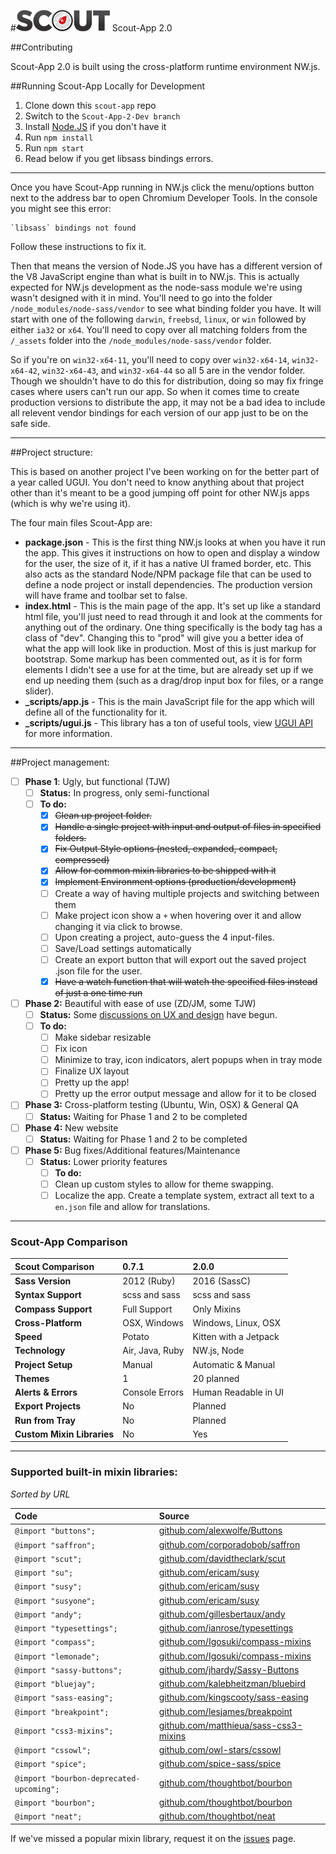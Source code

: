 #![Scout-App Logo](_img/scout-wordmark-tiny.png "Scout-App Logo") Scout-App 2.0

##Contributing

Scout-App 2.0 is built using the cross-platform runtime environment NW.js.


##Running Scout-App Locally for Development

1. Clone down this `scout-app` repo
2. Switch to the `Scout-App-2-Dev branch`
3. Install [Node.JS](http://nodejs.org) if you don't have it
4. Run `npm install`
5. Run `npm start`
6. Read below if you get libsass bindings errors.

* * *

Once you have Scout-App running in NW.js click the menu/options button next to the address bar to open Chromium Developer Tools. In the console you might see this error:

    `libsass` bindings not found

Follow these instructions to fix it.

Then that means the version of Node.JS you have has a different version of the V8 JavaScript engine than what is built in to NW.js. This is actually expected for NW.js development as the node-sass module we're using wasn't designed with it in mind. You'll need to go into the folder `/node_modules/node-sass/vendor` to see what binding folder you have. It will start with one of the following `darwin`, `freebsd`, `linux`, or `win` followed by either `ia32` or `x64`. You'll need to copy over all matching folders from the `/_assets` folder into the `/node_modules/node-sass/vendor` folder.

So if you're on `win32-x64-11`, you'll need to copy over `win32-x64-14`, `win32-x64-42`, `win32-x64-43`, and `win32-x64-44` so all 5 are in the vendor folder. Though we shouldn't have to do this for distribution, doing so may fix fringe cases where users can't run our app. So when it comes time to create production versions to distribute the app, it may not be a bad idea to include all relevent vendor bindings for each version of our app just to be on the safe side.

* * *

##Project structure:

This is based on another project I've been working on for the better part of a year called UGUI. You don't need to know anything about that project other than it's meant to be a good jumping off point for other NW.js apps (which is why we're using it).

The four main files Scout-App are:

* **package.json** - This is the first thing NW.js looks at when you have it run the app. This gives it instructions on how to open and display a window for the user, the size of it, if it has a native UI framed border, etc. This also acts as the standard Node/NPM package file that can be used to define a node project or install dependencies. The production version will have frame and toolbar set to false.
* **index.html** - This is the main page of the app. It's set up like a standard html file, you'll just need to read through it and look at the comments for anything out of the ordinary. One thing specifically is the body tag has a class of "dev". Changing this to "prod" will give you a better idea of what the app will look like in production. Most of this is just markup for bootstrap. Some markup has been commented out, as it is for form elements I didn't see a use for at the time, but are already set up if we end up needing them (such as a drag/drop input box for files, or a range slider).
* **_scripts/app.js** - This is the main JavaScript file for the app which will define all of the functionality for it.
* **_scripts/ugui.js** - This library has a ton of useful tools, view [UGUI API](http://ugui.io/api) for more information.

* * *

##Project management:

* [ ] **Phase 1**: Ugly, but functional (TJW)
  * [ ] **Status:** In progress, only semi-functional
  * [ ] **To do:**
    * [x] ~~Clean up project folder.~~
    * [x] ~~Handle a single project with input and output of files in specified folders.~~
    * [x] ~~Fix Output Style options (nested, expanded, compact, compressed)~~
    * [x] ~~Allow for common mixin libraries to be shipped with it~~
    * [x] ~~Implement Environment options (production/development)~~
    * [ ] Create a way of having multiple projects and switching between them
    * [ ] Make project icon show a `+` when hovering over it and allow changing it via click to browse.
    * [ ] Upon creating a project, auto-guess the 4 input-files.
    * [ ] Save/Load settings automatically
    * [ ] Create an export button that will export out the saved project .json file for the user.
    * [x] ~~Have a watch function that will watch the specified files instead of just a one time run~~
* [ ] **Phase 2:** Beautiful with ease of use (ZD/JM, some TJW)
  * [ ] **Status:** Some [discussions on UX and design](https://github.com/mhs/scout-app/issues/186) have begun.
  * [ ] **To do:**
    * [ ] Make sidebar resizable
    * [ ] Fix icon
    * [ ] Minimize to tray, icon indicators, alert popups when in tray mode
    * [ ] Finalize UX layout
    * [ ] Pretty up the app!
    * [ ] Pretty up the error output message and allow for it to be closed
* [ ] **Phase 3:** Cross-platform testing (Ubuntu, Win, OSX) & General QA
  * [ ] **Status:** Waiting for Phase 1 and 2 to be completed
* [ ] **Phase 4:** New website
  * [ ] **Status:** Waiting for Phase 1 and 2 to be completed
* [ ] **Phase 5:** Bug fixes/Additional features/Maintenance
  * [ ] **Status:** Lower priority features
    * [ ] **To do:**
    * [ ] Clean up custom styles to allow for theme swapping.
    * [ ] Localize the app. Create a template system, extract all text to a `en.json` file and allow for translations.

* * *

### Scout-App Comparison

Scout Comparison           | 0.7.1           | 2.0.0
:--                        | :--             | :--
**Sass Version**           | 2012 (Ruby)     | 2016 (SassC)
**Syntax Support**         | scss and sass   | scss and sass
**Compass Support**        | Full Support    | Only Mixins
**Cross-Platform**         | OSX, Windows    | Windows, Linux, OSX
**Speed**                  | Potato          | Kitten with a Jetpack
**Technology**             | Air, Java, Ruby | NW.js, Node
**Project Setup**          | Manual          | Automatic & Manual
**Themes**                 | 1               | 20 planned
**Alerts & Errors**        | Console Errors  | Human Readable in UI
**Export Projects**        | No              | Planned
**Run from Tray**          | No              | Planned
**Custom Mixin Libraries** | No              | Yes

* * *

### Supported built-in mixin libraries:

*Sorted by URL*

Code                                     | Source
:--                                      | :--
`@import "buttons";`                     | [github.com/alexwolfe/Buttons](https://github.com/alexwolfe/Buttons)
`@import "saffron";`                     | [github.com/corporadobob/saffron](https://github.com/corporadobob/saffron)
`@import "scut";`                        | [github.com/davidtheclark/scut](https://github.com/davidtheclark/scut)
`@import "su";`                          | [github.com/ericam/susy](https://github.com/ericam/susy)
`@import "susy";`                        | [github.com/ericam/susy](https://github.com/ericam/susy)
`@import "susyone";`                     | [github.com/ericam/susy](https://github.com/ericam/susy)
`@import "andy";`                        | [github.com/gillesbertaux/andy](https://github.com/gillesbertaux/andy)
`@import "typesettings";`                | [github.com/ianrose/typesettings](https://github.com/ianrose/typesettings)
`@import "compass";`                     | [github.com/Igosuki/compass-mixins](https://github.com/Igosuki/compass-mixins)
`@import "lemonade";`                    | [github.com/Igosuki/compass-mixins](https://github.com/Igosuki/compass-mixins)
`@import "sassy-buttons";`               | [github.com/jhardy/Sassy-Buttons](https://github.com/jhardy/Sassy-Buttons)
`@import "bluejay";`                     | [github.com/kalebheitzman/bluebird](https://github.com/kalebheitzman/bluebird)
`@import "sass-easing";`                 | [github.com/kingscooty/sass-easing](https://github.com/kingscooty/sass-easing)
`@import "breakpoint";`                  | [github.com/lesjames/breakpoint](https://github.com/lesjames/breakpoint)
`@import "css3-mixins";`                 | [github.com/matthieua/sass-css3-mixins](https://github.com/matthieua/sass-css3-mixins)
`@import "cssowl";`                      | [github.com/owl-stars/cssowl](https://github.com/owl-stars/cssowl)
`@import "spice";`                       | [github.com/spice-sass/spice](https://github.com/spice-sass/spice)
`@import "bourbon-deprecated-upcoming";` | [github.com/thoughtbot/bourbon](https://github.com/thoughtbot/bourbon)
`@import "bourbon";`                     | [github.com/thoughtbot/bourbon](https://github.com/thoughtbot/bourbon)
`@import "neat";`                        | [github.com/thoughtbot/neat](https://github.com/thoughtbot/neat)

If we've missed a popular mixin library, request it on the [issues](https://github.com/mhs/scout-app/issues) page.
